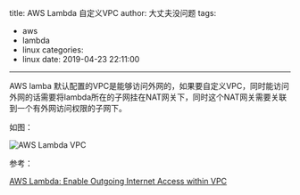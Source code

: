 title: AWS Lambda 自定义VPC
author: 大丈夫没问题
tags:
  - aws
  - lambda
  - linux
categories:
  - linux
date: 2019-04-23 22:11:00
---
AWS lamba 默认配置的VPC是能够访问外网的，如果要自定义VPC，同时能访问外网的话需要将lambda所在的子网挂在NAT网关下，同时这个NAT网关需要关联到一个有外网访问权限的子网下。

如图：

![AWS Lambda VPC](http://static.w2x.me/document_db_subnet.png)



参考：

[AWS Lambda: Enable Outgoing Internet Access within VPC](<https://medium.com/@philippholly/aws-lambda-enable-outgoing-internet-access-within-vpc-8dd250e11e12>)

